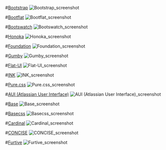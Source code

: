 #[Bootstrap](http://getbootstrap.com/)
![Bootstrap_screenshot](http://api.screenshotmachine.com?key=f0a1c3&url=http%3A%2F%2Fgetbootstrap.com%2F&size=M&cacheLimit=3&format=PNG)

#[Bootflat](http://bootflat.github.io/)
![Bootflat_screenshot](http://api.screenshotmachine.com?key=f0a1c3&url=http%3A%2F%2Fbootflat.github.io%2F&size=M&cacheLimit=3&format=PNG)

#[Bootswatch](https://bootswatch.com/)
![Bootswatch_screenshot](http://api.screenshotmachine.com?key=f0a1c3&url=https%3A%2F%2Fbootswatch.com%2F&size=M&cacheLimit=3&format=PNG)

#[Honoka](http://honokak.osaka/)
![Honoka_screenshot](http://api.screenshotmachine.com?key=f0a1c3&url=http%3A%2F%2Fhonokak.osaka%2F&size=M&cacheLimit=3&format=PNG)

#[Foundation](http://foundation.zurb.com/)
![Foundation_screenshot](http://api.screenshotmachine.com?key=f0a1c3&url=http%3A%2F%2Ffoundation.zurb.com%2F&size=M&cacheLimit=3&format=PNG)

#[Gumby](http://www.gumbyframework.com/)
![Gumby_screenshot](http://api.screenshotmachine.com?key=f0a1c3&url=http%3A%2F%2Fwww.gumbyframework.com%2F&size=M&cacheLimit=3&format=PNG)

#[Flat-UI](http://designmodo.github.io/Flat-UI/)
![Flat-UI_screenshot](http://api.screenshotmachine.com?key=f0a1c3&url=http%3A%2F%2Fdesignmodo.github.io%2FFlat-UI%2F&size=M&cacheLimit=3&format=PNG)

#[INK](http://ink.sapo.pt/)
![INK_screenshot](http://api.screenshotmachine.com?key=f0a1c3&url=http%3A%2F%2Fink.sapo.pt%2F&size=M&cacheLimit=3&format=PNG)

#[Pure.css](http://purecss.io/)
![Pure.css_screenshot](http://api.screenshotmachine.com?key=f0a1c3&url=http%3A%2F%2Fpurecss.io%2F&size=M&cacheLimit=3&format=PNG)

#[AUI (Atlassian User Interface)](https://docs.atlassian.com/aui/latest/)
![AUI (Atlassian User Interface)_screenshot](http://api.screenshotmachine.com?key=f0a1c3&url=https%3A%2F%2Fdocs.atlassian.com%2Faui%2Flatest%2F&size=M&cacheLimit=3&format=PNG)

#[Base](http://getbase.org/)
![Base_screenshot](http://api.screenshotmachine.com?key=f0a1c3&url=http%3A%2F%2Fgetbase.org%2F&size=M&cacheLimit=3&format=PNG)

#[Basecss](http://www.basscss.com/)
![Basecss_screenshot](http://api.screenshotmachine.com?key=f0a1c3&url=http%3A%2F%2Fwww.basscss.com%2F&size=M&cacheLimit=3&format=PNG)

#[Cardinal](http://cardinalcss.com/)
![Cardinal_screenshot](http://api.screenshotmachine.com?key=f0a1c3&url=http%3A%2F%2Fcardinalcss.com%2F&size=M&cacheLimit=3&format=PNG)

#[CONCISE](http://concisecss.com/)
![CONCISE_screenshot](http://api.screenshotmachine.com?key=f0a1c3&url=http%3A%2F%2Fconcisecss.com%2F&size=M&cacheLimit=3&format=PNG)

#[Furtive](http://furtive.co/)
![Furtive_screenshot](http://api.screenshotmachine.com?key=f0a1c3&url=http%3A%2F%2Ffurtive.co%2F&size=M&cacheLimit=3&format=PNG)
